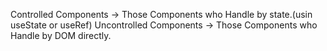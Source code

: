 Controlled Components -> Those Components who Handle by state.(usin useState or useRef)
Uncontrolled Components -> Those Components who Handle by DOM directly. 